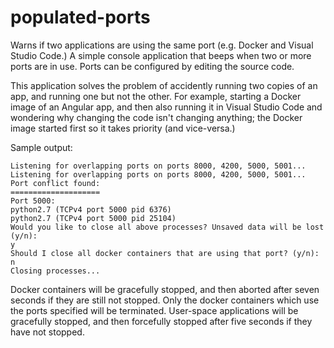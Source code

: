 # populated-ports
Warns if two applications are using the same port (e.g. Docker and Visual Studio Code.) A simple console application that beeps when two or more ports are in use. Ports can be configured by editing the source code.

This application solves the problem of accidently running two copies of an app, and running one but not the other. For example, starting a Docker image of an Angular app, and then also running it in Visual Studio Code and wondering why changing the code isn't changing anything; the Docker image started first so it takes priority (and vice-versa.)

Sample output:

```
Listening for overlapping ports on ports 8000, 4200, 5000, 5001...
Listening for overlapping ports on ports 8000, 4200, 5000, 5001...
Port conflict found:
====================
Port 5000:
python2.7 (TCPv4 port 5000 pid 6376)
python2.7 (TCPv4 port 5000 pid 25104)
Would you like to close all above processes? Unsaved data will be lost (y/n):
y
Should I close all docker containers that are using that port? (y/n):
n
Closing processes...
```

Docker containers will be gracefully stopped, and then aborted after seven seconds if they are still not stopped. Only the docker containers which use the ports specified will be terminated. User-space applications will be gracefully stopped, and then forcefully stopped after five seconds if they have not stopped.
